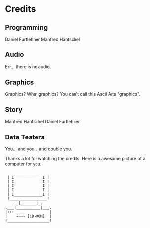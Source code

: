 # Credits

## Programming
Daniel Furtlehner
Manfred Hantschel

## Audio
Err... there is no audio.

## Graphics
Graphics? What graphics? You can't call this Ascii Arts "graphics".

## Story
Manfred Hantschel
Daniel Furtlehner

## Beta Testers
You... and you... and double you.

Thanks a lot for watching the credits. Here is a awesome picture of a computer for you.

```
   _______________
 | I             I |
 | I             I |
 | I             I |
 | I             I |
 | I_____________I |
 !_________________!
    ._[_______]_.
.___|___________|___.
|::: ____           |
|    ~~~~ [CD-ROM]  |
!___________________!

```